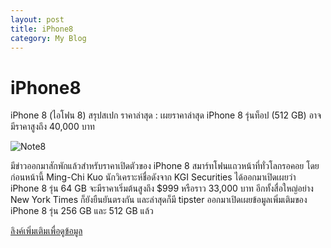 ```yaml
---
layout: post
title: iPhone8
category: My Blog
---
```


# iPhone8

iPhone 8 (ไอโฟน 8) สรุปสเปก ราคาล่าสุด : เผยราคาล่าสุด iPhone 8 รุ่นท็อป (512 GB) อาจมีราคาสูงถึง 40,000 บาท

![Note8](http://thaimobilecenter.com/home/img_stock/201795_63610.jpg)

มีข่าวออกมาสักพักแล้วสำหรับราคาเปิดตัวของ iPhone 8 สมาร์ทโฟนแถวหน้าที่ทั่วโลกรอคอย โดยก่อนหน้านี้ Ming-Chi Kuo นักวิเคราะห์ชื่อดังจาก KGI Securities ได้ออกมาเปิดเผยว่า iPhone 8 รุ่น 64 GB จะมีราคาเริ่มต้นสูงถึง $999 หรือราว 33,000 บาท อีกทั้งสื่อใหญ่อย่าง New York Times ก็ยังยืนยันตรงกัน และล่าสุดก็มี tipster ออกมาเปิดเผยข้อมูลเพิ่มเติมของ iPhone 8 รุ่น 256 GB และ 512 GB แล้ว


[ลิงค์เพิ่มเติมเพื่อดูข้อมูล](http://www.thaimobilecenter.com/news-2557/iphone-8.asp)
